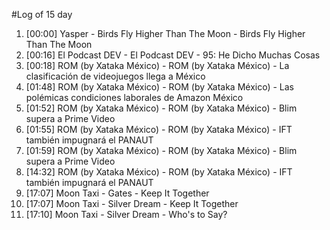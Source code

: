 #Log of 15 day

1. [00:00] Yasper - Birds Fly Higher Than The Moon - Birds Fly Higher Than The Moon
1. [00:16] El Podcast DEV - El Podcast DEV - 95: He Dicho Muchas Cosas
1. [00:18] ROM (by Xataka México) - ROM (by Xataka México) - La clasificación de videojuegos llega a México
1. [01:48] ROM (by Xataka México) - ROM (by Xataka México) - Las polémicas condiciones laborales de Amazon México
1. [01:52] ROM (by Xataka México) - ROM (by Xataka México) - Blim supera a Prime Video
1. [01:55] ROM (by Xataka México) - ROM (by Xataka México) - IFT también impugnará el PANAUT
1. [01:59] ROM (by Xataka México) - ROM (by Xataka México) - Blim supera a Prime Video
1. [14:32] ROM (by Xataka México) - ROM (by Xataka México) - IFT también impugnará el PANAUT
1. [17:07] Moon Taxi - Gates - Keep It Together
1. [17:07] Moon Taxi - Silver Dream - Keep It Together
1. [17:10] Moon Taxi - Silver Dream - Who's to Say?
